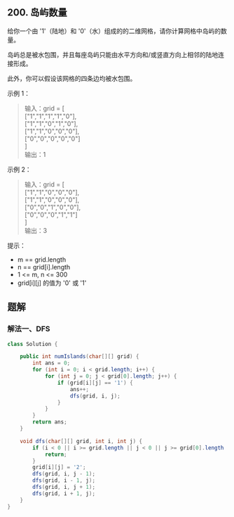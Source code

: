 ## 200. 岛屿数量

给你一个由 '1'（陆地）和 '0'（水）组成的的二维网格，请你计算网格中岛屿的数量。

岛屿总是被水包围，并且每座岛屿只能由水平方向和/或竖直方向上相邻的陆地连接形成。

此外，你可以假设该网格的四条边均被水包围。

 

示例 1：


>输入：grid = \[  
>  ["1","1","1","1","0"],  
>  ["1","1","0","1","0"],  
>  ["1","1","0","0","0"],  
>  ["0","0","0","0","0"]  
>]  
>输出：1  


示例 2：

>输入：grid = \[  
>  ["1","1","0","0","0"],  
>  ["1","1","0","0","0"],  
>  ["0","0","1","0","0"],  
>  ["0","0","0","1","1"]  
>]  
>输出：3  
 

提示：

- m == grid.length
- n == grid[i].length
- 1 <= m, n <= 300
- grid[i]\[j] 的值为 '0' 或 '1'


## 题解

### 解法一、DFS

```java
class Solution {

    public int numIslands(char[][] grid) {
        int ans = 0;
        for (int i = 0; i < grid.length; i++) {
            for (int j = 0; j < grid[0].length; j++) {
                if (grid[i][j] == '1') {
                    ans++;
                    dfs(grid, i, j);
                }
            }
        }
        return ans;
    }

    void dfs(char[][] grid, int i, int j) {
        if (i < 0 || i >= grid.length || j < 0 || j >= grid[0].length || grid[i][j] != '1') {
            return;
        }
        grid[i][j] = '2';
        dfs(grid, i, j - 1);
        dfs(grid, i - 1, j);
        dfs(grid, i, j + 1);
        dfs(grid, i + 1, j);
    }
}
```